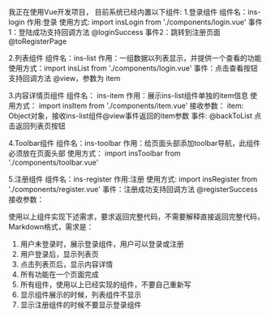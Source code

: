 我正在使用Vue开发项目，
目前系统已经内置以下组件:
1.登录组件
组件名：ins-login
作用:登录
使用方式: import insLogin from './components/login.vue'
事件1：登陆成功支持回调方法 @loginSuccess 
事件2：跳转到注册页面 @toRegisterPage


2.列表组件
组件名：ins-list
作用：一组数据以列表显示，并提供一个查看的功能
使用方式：import insList from './components/login.vue'
事件：点击查看按钮支持回调方法 @view，参数为 item

3.内容详情页组件
组件名： ins-item
作用：展示ins-list组件单独的item信息
使用方式： import insItem from './components/item.vue'
接收参数： 
item: Object对象，接收ins-list组件@view事件返回的item参数
事件: @backToList 点击返回列表页按钮

4.Toolbar组件
组件名：ins-toolbar
作用：给页面头部添加toolbar导航，此组件必须放在页面头部
使用方式： import insToolbar from './components/toolbar.vue'

5.注册组件
组件名：ins-register
作用:注册
使用方式: import insRegister from './components/register.vue'
事件：注册成功支持回调方法 @registerSuccess 
接收参数： 

使用以上组件实现下述需求，要求返回完整代码，不需要解释直接返回完整代码，Markdown格式，需求是：
1. 用户未登录时，展示登录组件，用户可以登录或注册
2. 用户登录后，显示列表页
3. 点击列表页后，显示内容详情
4. 所有功能在一个页面完成
5. 所有组件，使用以上已经实现的组件，不要自己重新写
6. 显示组件展示的时候，列表组件不显示
7. 显示注册组件的时候不要显示登录组件